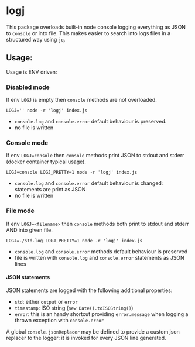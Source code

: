 # logj

This package overloads built-in node console logging everything as JSON to `console` or into file.
This makes easier to search into logs files in a structured way using `jq`.

## Usage:

Usage is ENV driven:

### Disabled mode
If env `LOGJ` is empty then `console` methods are not overloaded.
```
LOGJ='' node -r 'logj' index.js
```
- `console.log` and `console.error` default behaviour is preserved.
- no file is written

### Console mode
If env `LOGJ=console` then `console` methods print JSON to stdout and stderr (docker container typical usage).
```
LOGJ=console LOGJ_PRETTY=1 node -r 'logj' index.js
```
- `console.log` and `console.error` default behaviour is changed: statements are print as JSON
- no file is written

### File mode
If env `LOGJ=<filename>` then `console` methods both print to stdout and stderr AND into given file.
```
LOGJ=./std.log LOGJ_PRETTY=1 node -r 'logj' index.js
```
- `console.log` and `console.error` methods default behaviour is preserved
- file is written with `console.log` and `console.error` statements as JSON lines

#### JSON statements

JSON statements are logged with the following additional properties:
- `std`: either `output` or `error`
- `timestamp`: ISO string (`new Date().toISOString()`)
- `error`: this is an handy shortcut providing `error.message` when logging a thrown exception with `console.error`

A global `console.jsonReplacer` may be defined to provide a custom json replacer to the logger: it is invoked for every JSON line generated.
